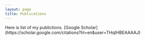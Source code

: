 ```yaml
---
layout: page
title: Publications
---
```


<p class="message">
  Here is list of my publictions.  [Google Scholar](https://scholar.google.com/citations?hl=en&user=THqtHBEAAAAJ) 
</p>

